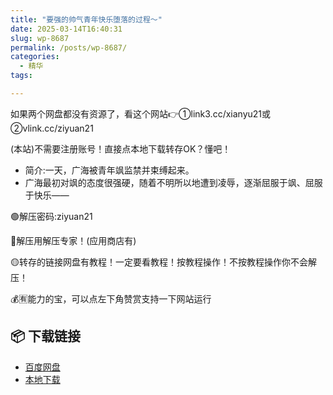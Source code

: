 ```yaml
---
title: "要强的帅气青年快乐堕落的过程〜"
date: 2025-03-14T16:40:31
slug: wp-8687
permalink: /posts/wp-8687/
categories:
  - 精华
tags:

---
```


如果两个网盘都没有资源了，看这个网站👉①link3.cc/xianyu21或②vlink.cc/ziyuan21

(本站)不需要注册账号！直接点本地下载转存OK？懂吧！

*   简介:一天，广海被青年飒监禁并束缚起来。
*   广海最初对飒的态度很强硬，随着不明所以地遭到凌辱，逐渐屈服于飒、屈服于快乐——

🟢解压密码:ziyuan21

🔵解压用解压专家！(应用商店有)

🟡转存的链接网盘有教程！一定要看教程！按教程操作！不按教程操作你不会解压！

💰🈶能力的宝，可以点左下角赞赏支持一下网站运行

## 📦 下载链接
- [百度网盘](https://blziyuan21.com/pay-download/8687?key=250e362a92&down_id=0)
- [本地下载](https://blziyuan21.com/pay-download/8687?key=250e362a92&down_id=1)

